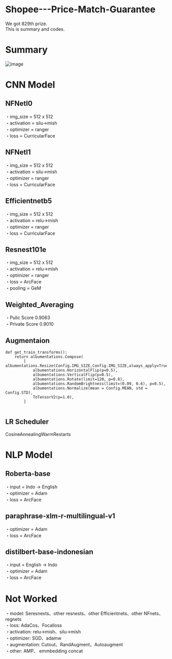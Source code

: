 # Shopee---Price-Match-Guarantee

We got 829th prize.  
This is summary and codes.

# Summary
![image](https://user-images.githubusercontent.com/55850618/125023066-0ad16a00-e0b9-11eb-8158-609b93270051.png)

# CNN Model
## NFNetl0
・img_size = 512 x 512  
・activation = silu→mish   
・optimizer = ranger  
・loss = CurricularFace  

## NFNetl1
・img_size = 512 x 512   
・activation = silu→mish  
・optimizer = ranger  
・loss = CurricularFace  

## Efficientnetb5
・img_size = 512 x 512    
・activation = relu→mish   
・optimizer = ranger  
・loss = CurricularFace  

## Resnest101e
・img_size = 512 x 512  
・activation = relu→mish  
・optimizer = ranger  
・loss = ArcFace  
・pooling = GeM  

## Weighted_Averaging
・Pulic Score 0.9063  
・Private Score 0.9010  

## Augmentaion
```
def get_train_transforms():
    return albumentations.Compose(
        [   albumentations.Resize(Config.IMG_SIZE,Config.IMG_SIZE,always_apply=True),
            albumentations.HorizontalFlip(p=0.5),
            albumentations.VerticalFlip(p=0.5),
            albumentations.Rotate(limit=120, p=0.8),
            albumentations.RandomBrightness(limit=(0.09, 0.6), p=0.5),
            albumentations.Normalize(mean = Config.MEAN, std = Config.STD),
            ToTensorV2(p=1.0),
        ]
    
```

## LR Scheduler
CosineAnnealingWarmRestarts

# NLP Model
## Roberta-base
・input = Indo → English  
・optimizer = Adam  
・loss = ArcFace  

## paraphrase-xlm-r-multilingual-v1
・optimizer = Adam  
・loss = ArcFace  

## distilbert-base-indonesian
・input = English → Indo  
・optimizer = Adam  
・loss = ArcFace   

# Not Worked
・model: Seresnexts、other resnests、other Efficientnets、other NFnets、regnets  
・loss: AdaCos、Focalloss  
・activation: relu→mish、silu→mish  
・optimizer: SGD、adamw  
・augmentation: Cutout、RandAugment、Autoaugment  
・other: AMP、 emmbedding concat  
